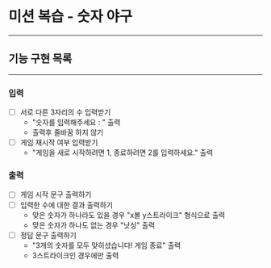 # 미션 복습 - 숫자 야구

---

## 기능 구현 목록

---

### 입력

- [ ] 서로 다른 3자리의 수 입력받기
  - "숫자를 입력해주세요 : " 출력
  - 출력후 줄바꿈 하지 않기
- [ ] 게임 재시작 여부 입력받기
  - "게임을 새로 시작하려면 1, 종료하려면 2를 입력하세요." 출력

### 출력

- [ ] 게임 시작 문구 출력하기
- [ ] 입력한 수에 대한 결과 출력하기
  - 맞은 숫자가 하나라도 있을 경우 "x볼 y스트라이크" 형식으로 출력
  - 맞은 숫자가 하나도 없는 경우 "낫싱" 출력
- [ ] 정답 문구 출력하기
  - "3개의 숫자를 모두 맞히셨습니다! 게임 종료" 출력
  - 3스트라이크인 경우에만 출력
